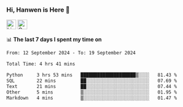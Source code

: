 ### Hi, Hanwen is Here 👋
<p>
	<a href="https://www.linkedin.com/in/liu-hanwen/"><img src="https://img.shields.io/badge/@hanwen-0A66C2?style=flat&logo=LinkedIn&logoColor=white" alt="Linkedin"  height="25px"/></a> 
	<a href="https://scholar.google.com/citations?user=HDF0su0AAAAJ"><img src="https://img.shields.io/badge/scholar-4385FE.svg?&style=plastic&logo=google-scholar&logoColor=white" alt="Google Scholar" height="25px"> </a>
</p>

📊 **The last 7 days I spent my time on** 
<!--START_SECTION:waka-->

```txt
From: 12 September 2024 - To: 19 September 2024

Total Time: 4 hrs 41 mins

Python     3 hrs 53 mins   ████████████████████▒░░░░   81.43 %
SQL        22 mins         ██░░░░░░░░░░░░░░░░░░░░░░░   07.69 %
Text       21 mins         ██░░░░░░░░░░░░░░░░░░░░░░░   07.44 %
Other      5 mins          ▒░░░░░░░░░░░░░░░░░░░░░░░░   01.95 %
Markdown   4 mins          ▒░░░░░░░░░░░░░░░░░░░░░░░░   01.47 %
```

<!--END_SECTION:waka-->


<!--
**david990917/david990917** is a ✨ _special_ ✨ repository because its `README.md` (this file) appears on your GitHub profile.

Here are some ideas to get you started:

- 🔭 I’m currently working on ...
- 🌱 I’m currently learning ...
- 👯 I’m looking to collaborate on ...
- 🤔 I’m looking for help with ...
- 💬 Ask me about ...
- 📫 How to reach me: ...
- 😄 Pronouns: ...
- ⚡ Fun fact: ...
-->

